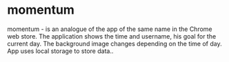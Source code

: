 # momentum
momentum - is an analogue of the app of the same name in the Chrome web store. The application shows the time and username, his goal for the current day. The background image changes depending on the time of day. App uses local storage to store data..
